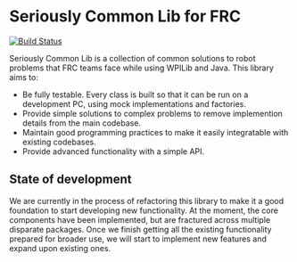 # Seriously Common Lib for FRC
[![Build Status](https://travis-ci.org/Team488/SeriouslyCommonLib.svg?branch=master)](https://travis-ci.org/Team488/SeriouslyCommonLib)

Seriously Common Lib is a collection of common solutions to robot problems that FRC teams face while using WPILib and Java. This library aims to:
- Be fully testable. Every class is built so that it can be run on a development PC, using mock implementations and factories.
- Provide simple solutions to complex problems to remove implemention details from the main codebase.
- Maintain good programming practices to make it easily integratable with existing codebases.
- Provide advanced functionality with a simple API.

## State of development

We are currently in the process of refactoring this library to make it a good foundation to start developing new functionality. At the moment, the core components have been implemented, but are fractured across multiple disparate packages. Once we finish getting all the existing functionality prepared for broader use, we will start to implement new features and expand upon existing ones.

